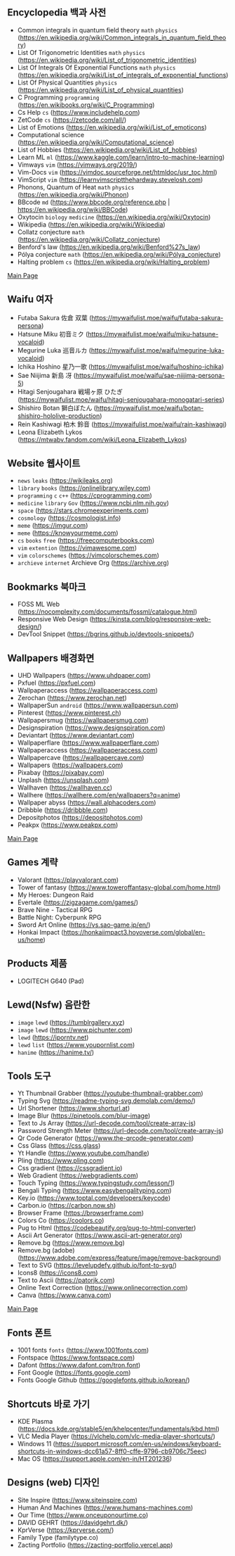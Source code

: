 ## Encyclopedia 백과 사전
- Common integrals in quantum field theory `math` `physics` (https://en.wikipedia.org/wiki/Common_integrals_in_quantum_field_theory)
- List Of Trigonometric Identities `math` `physics` (https://en.wikipedia.org/wiki/List_of_trigonometric_identities)
- List Of Integrals Of Exponential Functions `math` `physics` (https://en.wikipedia.org/wiki/List_of_integrals_of_exponential_functions)
- List Of Physical Quantities `physics` (https://en.wikipedia.org/wiki/List_of_physical_quantities)
- C Programming `programming` (https://en.wikibooks.org/wiki/C_Programming)
- Cs Help `cs` (https://www.includehelp.com)
- ZetCode `cs` (https://zetcode.com/all/)
- List of Emotions (https://en.wikipedia.org/wiki/List_of_emoticons)
- Computational science (https://en.wikipedia.org/wiki/Computational_science)
- List of Hobbies (https://en.wikipedia.org/wiki/List_of_hobbies)
- Learn ML `ml` (https://www.kaggle.com/learn/intro-to-machine-learning)
- Vimways `vim` (https://vimways.org/2019/)
- Vim-Docs `vim` (https://vimdoc.sourceforge.net/htmldoc/usr_toc.html)
- VimScript `vim` (https://learnvimscriptthehardway.stevelosh.com)
- Phonons, Quantum of Heat `math` `physics` (https://en.wikipedia.org/wiki/Phonon)
- BBcode `md` (https://www.bbcode.org/reference.php | https://en.wikipedia.org/wiki/BBCode)
- Oxytocin `biology` `medicine` (https://en.wikipedia.org/wiki/Oxytocin)
- Wikipedia (https://en.wikipedia.org/wiki/Wikipedia)
- Collatz conjecture `math` (https://en.wikipedia.org/wiki/Collatz_conjecture)
- Benford's law (https://en.wikipedia.org/wiki/Benford%27s_law)
- Pólya conjecture `math` (https://en.wikipedia.org/wiki/Pólya_conjecture)
- Halting problem `cs` (https://en.wikipedia.org/wiki/Halting_problem)

[Main Page](./encyclopedia.md)

## Waifu 여자
- Futaba Sakura 佐倉 双葉 (https://mywaifulist.moe/waifu/futaba-sakura-persona)
- Hatsune Miku 初音ミク (https://mywaifulist.moe/waifu/miku-hatsune-vocaloid)
- Megurine Luka 巡音ルカ (https://mywaifulist.moe/waifu/megurine-luka-vocaloid)
- Ichika Hoshino 星乃一歌 (https://mywaifulist.moe/waifu/hoshino-ichika)
- Sae Niijima 新島 冴 (https://mywaifulist.moe/waifu/sae-niijima-persona-5)
- Hitagi Senjougahara 戦場ヶ原 ひたぎ (https://mywaifulist.moe/waifu/hitagi-senjougahara-monogatari-series)
- Shishiro Botan 獅白ぼたん (https://mywaifulist.moe/waifu/botan-shishiro-hololive-production)
- Rein Kashiwagi 柏木 鈴音 (https://mywaifulist.moe/waifu/rain-kashiwagi)
- Leona Elizabeth Lykos (https://mtwabv.fandom.com/wiki/Leona_Elizabeth_Lykos)

## Website 웹사이트
- `news` `leaks` (https://wikileaks.org)
- `library` `books` (https://onlinelibrary.wiley.com)
- `programming` `c` `c++` (https://cprogramming.com)
- `medicine` `library` `Gov` (https://www.ncbi.nlm.nih.gov)
- `space` (https://stars.chromeexperiments.com)
- `cosmology` (https://cosmologist.info)
- `meme` (https://imgur.com)
- `meme` (https://knowyourmeme.com)
- `cs` `books` `free` (https://freecomputerbooks.com)
- `vim` `extention` (https://vimawesome.com)
- `vim` `colorschemes` (https://vimcolorschemes.com)
- `archieve` `internet` Archieve Org (https://archive.org)

## Bookmarks 북마크
- FOSS ML Web (https://nocomplexity.com/documents/fossml/catalogue.html)
- Responsive Web Design (https://kinsta.com/blog/responsive-web-design/)
- DevTool Snippet (https://bgrins.github.io/devtools-snippets/)


## Wallpapers 배경화면
- UHD Wallpapers (https://www.uhdpaper.com)
- Pxfuel (https://pxfuel.com)
- Wallpaperaccess (https://wallpaperaccess.com)
- Zerochan (https://www.zerochan.net)
- WallpaperSun `android` (https://www.wallpapersun.com)
- Pinterest (https://www.pinterest.ch)
- Wallpapersmug (https://wallpapersmug.com)
- Designspiration (https://www.designspiration.com)
- Deviantart (https://www.deviantart.com)
- Wallpaperflare (https://www.wallpaperflare.com)
- Wallpaperaccess (https://wallpaperaccess.com)
- Wallpapercave (https://wallpapercave.com)
- Wallpapers (https://wallpapers.com)
- Pixabay (https://pixabay.com)
- Unplash (https://unsplash.com)
- Wallhaven (https://wallhaven.cc)
- Wallhere (https://wallhere.com/en/wallpapers?q=anime)
- Wallpaper abyss (https://wall.alphacoders.com)
- Dribbble (https://dribbble.com)
- Depositphotos (https://depositphotos.com)
- Peakpx (https://www.peakpx.com)

[Main Page](./web.md)


## Games 계략
- Valorant (https://playvalorant.com)
- Tower of fantasy (https://www.toweroffantasy-global.com/home.html)
- My Heroes: Dungeon Raid
- Evertale (https://zigzagame.com/games/)
- Brave Nine - Tactical RPG
- Battle Night: Cyberpunk RPG
- Sword Art Online (https://vs.sao-game.jp/en/)
- Honkai Impact (https://honkaiimpact3.hoyoverse.com/global/en-us/home)


## Products 제품
- LOGITECH G640 (Pad)


## Lewd(Nsfw) 음란한
- `image` `lewd` (https://tumblrgallery.xyz)
- `image` `lewd` (https://www.pichunter.com)
- `lewd` (https://iporntv.net)
- `lewd` `list` (https://www.youpornlist.com)
- `hanime` (https://hanime.tv/)

## Tools 도구
- Yt Thumbnail Grabber (https://youtube-thumbnail-grabber.com)
- Typing Svg (https://readme-typing-svg.demolab.com/demo/)
- Url Shortener (https://www.shorturl.at)
- Image Blur (https://pinetools.com/blur-image)
- Text to Js Array (https://url-decode.com/tool/create-array-js)
- Password Strength Meter (https://url-decode.com/tool/create-array-js)
- Qr Code Generator (https://www.the-qrcode-generator.com)
- Css Glass (https://css.glass)
- Yt Handle (https://www.youtube.com/handle)
- Pling (https://www.pling.com)
- Css gradient (https://cssgradient.io)
- Web Gradient (https://webgradients.com)
- Touch Typing (https://www.typingstudy.com/lesson/1)
- Bengali Typing (https://www.easybengalityping.com)
- Key.io (https://www.toptal.com/developers/keycode)
- Carbon.io (https://carbon.now.sh)
- Browser Frame (https://browserframe.com)
- Colors Co (https://coolors.co)
- Pug to Html (https://codebeautify.org/pug-to-html-converter)
- Ascii Art Generator (https://www.ascii-art-generator.org)
- Remove.bg (https://www.remove.bg)
- Remove.bg (adobe) (https://www.adobe.com/express/feature/image/remove-background)
- Text to SVG (https://levelupdefy.github.io/font-to-svg/)
- Icons8 (https://icons8.com)
- Text to Ascii (https://patorjk.com)
- Online Text Correction (https://www.onlinecorrection.com)
- Canva (https://www.canva.com)

[Main Page](./web.md)

## Fonts 폰트
- 1001 fonts `fonts` (https://www.1001fonts.com)
- Fontspace (https://www.fontspace.com)
- Dafont (https://www.dafont.com/tron.font)
- Font Google (https://fonts.google.com)
- Fonts Google Github (https://googlefonts.github.io/korean/)

## Shortcuts 바로 가기
- KDE Plasma (https://docs.kde.org/stable5/en/khelpcenter/fundamentals/kbd.html)
- VLC Media Player (https://vlchelp.com/vlc-media-player-shortcuts/)
- Windows 11 (https://support.microsoft.com/en-us/windows/keyboard-shortcuts-in-windows-dcc61a57-8ff0-cffe-9796-cb9706c75eec)
- Mac OS (https://support.apple.com/en-in/HT201236)

## Designs (web) 디자인
- Site Inspire (https://www.siteinspire.com)
- Human And Machines (https://www.humans-machines.com)
- Our Time (https://www.onceuponourtime.co)
- DAVID GEHRT (https://davidgehrt.dk/)
- KprVerse (https://kprverse.com/)
- Family Type (familytype.co)
- Zacting Portfolio (https://zacting-portfolio.vercel.app)
